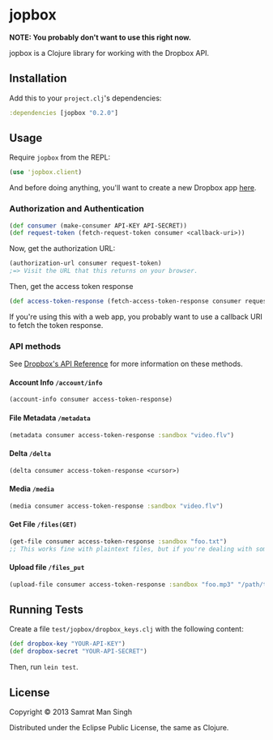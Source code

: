 jopbox
========

**NOTE: You probably don't want to use this right now.**

jopbox is a Clojure library for working with the Dropbox API.

## Installation

Add this to your `project.clj`'s dependencies:

```clojure
:dependencies [jopbox "0.2.0"]
```

## Usage

Require `jopbox` from the REPL:

```clojure
(use 'jopbox.client)
```

And before doing anything, you'll want to create a new Dropbox app [here](https://www.dropbox.com/developers/apps).

### Authorization and Authentication

```clojure
(def consumer (make-consumer API-KEY API-SECRET))
(def request-token (fetch-request-token consumer <callback-uri>))
```

Now, get the authorization URL:

```clojure
(authorization-url consumer request-token)
;=> Visit the URL that this returns on your browser.
```

Then, get the access token response

```clojure
(def access-token-response (fetch-access-token-response consumer request-token))
```

If you're using this with a web app, you probably want to use a
callback URI to fetch the token response.

### API methods

See [Dropbox's API Reference][docs] for more information on these methods.

[docs]: https://www.dropbox.com/developers/reference/api

#### Account Info `/account/info`
```clojure
(account-info consumer access-token-response)
```

#### File Metadata `/metadata`
```clojure
(metadata consumer access-token-response :sandbox "video.flv")
```

#### Delta `/delta`
```clojure
(delta consumer access-token-response <cursor>)
```

#### Media `/media`
```clojure
(media consumer access-token-response :sandbox "video.flv")
```

#### Get File `/files(GET)`
```clojure
(get-file consumer access-token-response :sandbox "foo.txt")
;; This works fine with plaintext files, but if you're dealing with something else you probably want to use /media.
```

#### Upload file `/files_put`
```clojure
(upload-file consumer access-token-response :sandbox "foo.mp3" "/path/to/foo.mp3")
```

## Running Tests

Create a file `test/jopbox/dropbox_keys.clj` with the following
content:

```clojure
(def dropbox-key "YOUR-API-KEY")
(def dropbox-secret "YOUR-API-SECRET")
```

Then, run `lein test`.

## License

Copyright © 2013 Samrat Man Singh

Distributed under the Eclipse Public License, the same as Clojure.
